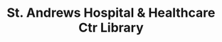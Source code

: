 ---
layout: repo
title: "St. Andrews Hospital & Healthcare Ctr Library"
id: 2469
permalink: repos/2469/
---